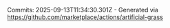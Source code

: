 Commits: 2025-09-13T11:34:30.301Z - Generated via https://github.com/marketplace/actions/artificial-grass
<br>
